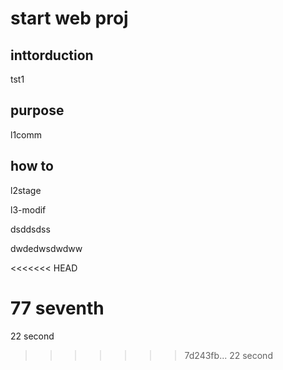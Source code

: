 # start web proj

## inttorduction
tst1
## purpose
l1comm
## how to
l2stage


l3-modif


dsddsdss

dwdedwsdwdww

<<<<<<< HEAD

77 seventh
=======
22 second
>>>>>>> 7d243fb... 22 second
